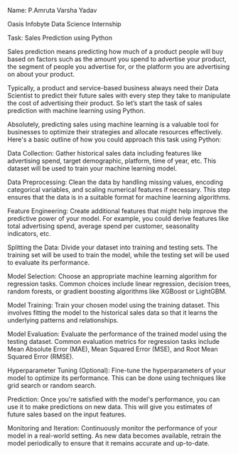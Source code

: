 Name: P.Amruta Varsha Yadav

Oasis Infobyte Data Science Internship

Task: Sales Prediction using Python

Sales prediction means predicting how much of a product people will buy based on factors
such as the amount you spend to advertise your product, the segment of people you
advertise for, or the platform you are advertising on about your product.

Typically, a product and service-based business always need their Data Scientist to predict
their future sales with every step they take to manipulate the cost of advertising their
product. So let’s start the task of sales prediction with machine learning using Python.

Absolutely, predicting sales using machine learning is a valuable tool for businesses to optimize their strategies and allocate resources effectively. Here's a basic outline of how you could approach this task using Python:

Data Collection: Gather historical sales data including features like advertising spend, target demographic, platform, time of year, etc. This dataset will be used to train your machine learning model.

Data Preprocessing: Clean the data by handling missing values, encoding categorical variables, and scaling numerical features if necessary. This step ensures that the data is in a suitable format for machine learning algorithms.

Feature Engineering: Create additional features that might help improve the predictive power of your model. For example, you could derive features like total advertising spend, average spend per customer, seasonality indicators, etc.

Splitting the Data: Divide your dataset into training and testing sets. The training set will be used to train the model, while the testing set will be used to evaluate its performance.

Model Selection: Choose an appropriate machine learning algorithm for regression tasks. Common choices include linear regression, decision trees, random forests, or gradient boosting algorithms like XGBoost or LightGBM.

Model Training: Train your chosen model using the training dataset. This involves fitting the model to the historical sales data so that it learns the underlying patterns and relationships.

Model Evaluation: Evaluate the performance of the trained model using the testing dataset. Common evaluation metrics for regression tasks include Mean Absolute Error (MAE), Mean Squared Error (MSE), and Root Mean Squared Error (RMSE).

Hyperparameter Tuning (Optional): Fine-tune the hyperparameters of your model to optimize its performance. This can be done using techniques like grid search or random search.

Prediction: Once you're satisfied with the model's performance, you can use it to make predictions on new data. This will give you estimates of future sales based on the input features.

Monitoring and Iteration: Continuously monitor the performance of your model in a real-world setting. As new data becomes available, retrain the model periodically to ensure that it remains accurate and up-to-date.

